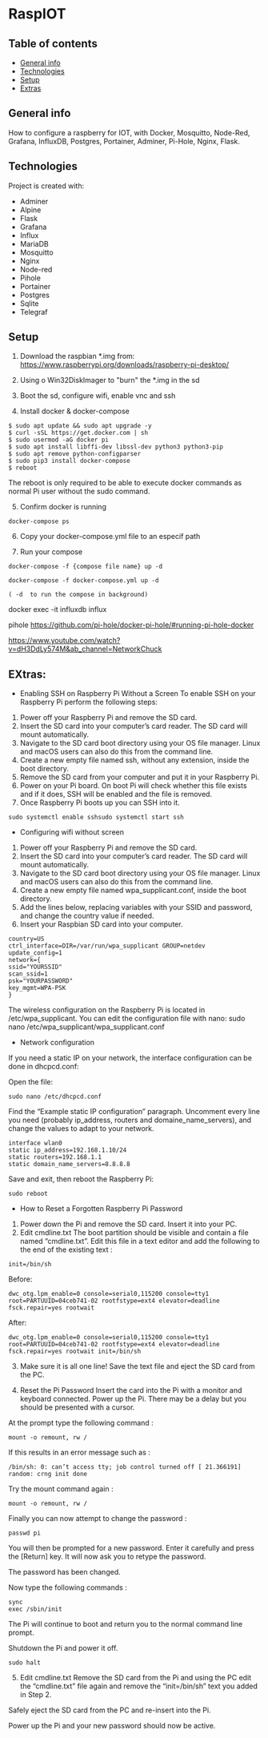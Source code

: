 # RaspIOT
## Table of contents
* [General info](#general-info)
* [Technologies](#technologies)
* [Setup](#setup)
* [Extras](#extras)

## General info
How to configure a raspberry for IOT, with Docker, Mosquitto, Node-Red, Grafana, InfluxDB, Postgres, Portainer, Adminer, Pi-Hole, Nginx, Flask.
	
## Technologies
Project is created with:
* Adminer
* Alpine
* Flask
* Grafana
* Influx
* MariaDB
* Mosquitto
* Nginx
* Node-red
* Pihole
* Portainer
* Postgres
* Sqlite
* Telegraf
	
## Setup
1. Download the raspbian *.img from:
https://www.raspberrypi.org/downloads/raspberry-pi-desktop/

2. Using o Win32DiskImager to "burn" the *.img in the sd
3. Boot the sd, configure wifi, enable vnc and ssh
4. Install docker & docker-compose
```
$ sudo apt update && sudo apt upgrade -y
$ curl -sSL https://get.docker.com | sh
$ sudo usermod -aG docker pi
$ sudo apt install libffi-dev libssl-dev python3 python3-pip
$ sudo apt remove python-configparser
$ sudo pip3 install docker-compose
$ reboot
```
The reboot is only required to be able to execute docker commands as normal Pi user without the sudo command.

5. Confirm docker is running 
```
docker-compose ps
```
6. Copy your docker-compose.yml file to an especif path

7. Run your compose
```
docker-compose -f {compose file name} up -d 

docker-compose -f docker-compose.yml up -d 

( -d  to run the compose in background)
```

docker exec -it influxdb influx


pihole
https://github.com/pi-hole/docker-pi-hole/#running-pi-hole-docker


https://www.youtube.com/watch?v=dH3DdLy574M&ab_channel=NetworkChuck


## EXtras:
- Enabling SSH on Raspberry Pi Without a Screen
To enable SSH on your Raspberry Pi perform the following steps:

1. Power off your Raspberry Pi and remove the SD card.
2. Insert the SD card into your computer’s card reader. The SD card will mount automatically.
3. Navigate to the SD card boot directory using your OS file manager. Linux and macOS users can also do this from the command line.
4. Create a new empty file named ssh, without any extension, inside the boot directory.
5. Remove the SD card from your computer and put it in your Raspberry Pi.
6. Power on your Pi board. On boot Pi will check whether this file exists and if it does, SSH will be enabled and the file is removed.
7. Once Raspberry Pi boots up you can SSH into it.

```
sudo systemctl enable sshsudo systemctl start ssh
```

- Configuring wifi without screen

1. Power off your Raspberry Pi and remove the SD card.
2. Insert the SD card into your computer’s card reader. The SD card will mount automatically.
3. Navigate to the SD card boot directory using your OS file manager. Linux and macOS users can also do this from the command line.
4. Create a new empty file named wpa_supplicant.conf, inside the boot directory.
5. Add the lines below, replacing variables with your SSID and password, and change the country value if needed.
6. Insert your Raspbian SD card into your computer.
```
country=US
ctrl_interface=DIR=/var/run/wpa_supplicant GROUP=netdev
update_config=1
network={
ssid="YOURSSID"
scan_ssid=1
psk="YOURPASSWORD"
key_mgmt=WPA-PSK
}
```

The wireless configuration on the Raspberry Pi is located in /etc/wpa_supplicant.
You can edit the configuration file with nano:
sudo nano /etc/wpa_supplicant/wpa_supplicant.conf

- Network configuration

If you need a static IP on your network, the interface configuration can be done in dhcpcd.conf:

Open the file:
```
sudo nano /etc/dhcpcd.conf
```
Find the “Example static IP configuration” paragraph.
Uncomment every line you need (probably ip_address, routers and domaine_name_servers), and change the values to adapt to your network.
```
interface wlan0
static ip_address=192.168.1.10/24
static routers=192.168.1.1
static domain_name_servers=8.8.8.8
```
Save and exit, then reboot the Raspberry Pi:
```
sudo reboot
```

- How to Reset a Forgotten Raspberry Pi Password

1. Power down the Pi and remove the SD card. Insert it into your PC.
2. Edit cmdline.txt
The boot partition should be visible and contain a file named “cmdline.txt”. Edit this file in a text editor and add the following to the end of the existing text :
```
init=/bin/sh
```
Before:
```
dwc_otg.lpm_enable=0 console=serial0,115200 console=tty1 root=PARTUUID=04ceb741-02 rootfstype=ext4 elevator=deadline fsck.repair=yes rootwait
```
After:
```
dwc_otg.lpm_enable=0 console=serial0,115200 console=tty1 root=PARTUUID=04ceb741-02 rootfstype=ext4 elevator=deadline fsck.repair=yes rootwait init=/bin/sh
```

3. Make sure it is all one line! Save the text file and eject the SD card from the PC.

4. Reset the Pi Password
Insert the card into the Pi with a monitor and keyboard connected. Power up the Pi. There may be a delay but you should be presented with a cursor.

At the prompt type the following command :
```
mount -o remount, rw /
```
If this results in an error message such as :
```
/bin/sh: 0: can’t access tty; job control turned off [ 21.366191] random: crng init done
```
Try the mount command again :
```
mount -o remount, rw /
```

Finally you can now attempt to change the password :
```
passwd pi
```

You will then be prompted for a new password. Enter it carefully and press the [Return] key. It will now ask you to retype the password.

The password has been changed.

Now type the following commands :
```
sync
exec /sbin/init
```
The Pi will continue to boot and return you to the normal command line prompt.

Shutdown the Pi and power it off.
```
sudo halt
```

5. Edit cmdline.txt
Remove the SD card from the Pi and using the PC edit the “cmdline.txt” file again and remove the “init=/bin/sh” text you added in Step 2.

Safely eject the SD card from the PC and re-insert into the Pi.

Power up the Pi and your new password should now be active.

